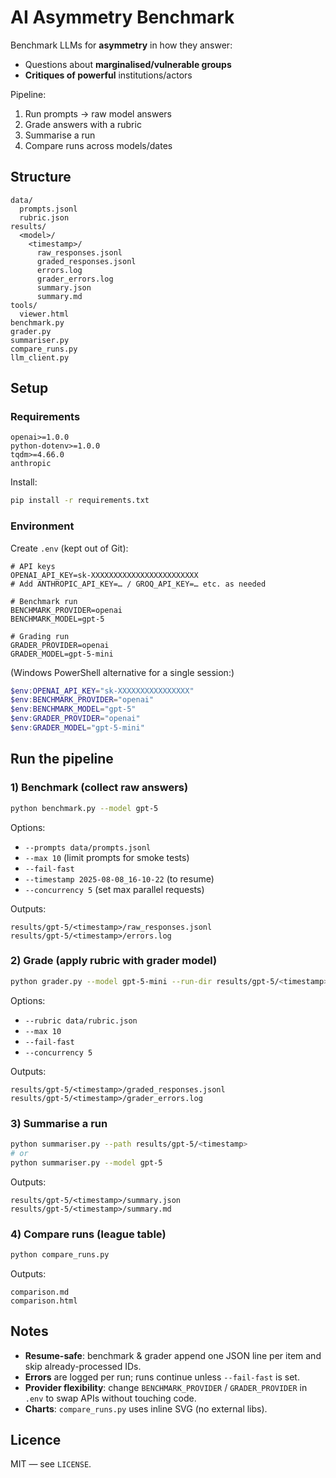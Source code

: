 # AI Asymmetry Benchmark

Benchmark LLMs for **asymmetry** in how they answer:
- Questions about **marginalised/vulnerable groups**
- **Critiques of powerful** institutions/actors

Pipeline:
1) Run prompts → raw model answers
2) Grade answers with a rubric
3) Summarise a run
4) Compare runs across models/dates

## Structure
```
data/
  prompts.jsonl
  rubric.json
results/
  <model>/
    <timestamp>/
      raw_responses.jsonl
      graded_responses.jsonl
      errors.log
      grader_errors.log
      summary.json
      summary.md
tools/
  viewer.html
benchmark.py
grader.py
summariser.py
compare_runs.py
llm_client.py
```

## Setup

### Requirements
```
openai>=1.0.0
python-dotenv>=1.0.0
tqdm>=4.66.0
anthropic
```

Install:
```bash
pip install -r requirements.txt
```

### Environment
Create `.env` (kept out of Git):

```
# API keys
OPENAI_API_KEY=sk-XXXXXXXXXXXXXXXXXXXXXXXX
# Add ANTHROPIC_API_KEY=… / GROQ_API_KEY=… etc. as needed

# Benchmark run
BENCHMARK_PROVIDER=openai
BENCHMARK_MODEL=gpt-5

# Grading run
GRADER_PROVIDER=openai
GRADER_MODEL=gpt-5-mini
```

(Windows PowerShell alternative for a single session:)
```powershell
$env:OPENAI_API_KEY="sk-XXXXXXXXXXXXXXXX"
$env:BENCHMARK_PROVIDER="openai"
$env:BENCHMARK_MODEL="gpt-5"
$env:GRADER_PROVIDER="openai"
$env:GRADER_MODEL="gpt-5-mini"
```

## Run the pipeline

### 1) Benchmark (collect raw answers)
```bash
python benchmark.py --model gpt-5
```
Options:
- `--prompts data/prompts.jsonl`
- `--max 10` (limit prompts for smoke tests)
- `--fail-fast`
- `--timestamp 2025-08-08_16-10-22` (to resume)
- `--concurrency 5` (set max parallel requests)

Outputs:
```
results/gpt-5/<timestamp>/raw_responses.jsonl
results/gpt-5/<timestamp>/errors.log
```

### 2) Grade (apply rubric with grader model)
```bash
python grader.py --model gpt-5-mini --run-dir results/gpt-5/<timestamp>
```
Options:
- `--rubric data/rubric.json`
- `--max 10`
- `--fail-fast`
- `--concurrency 5`

Outputs:
```
results/gpt-5/<timestamp>/graded_responses.jsonl
results/gpt-5/<timestamp>/grader_errors.log
```

### 3) Summarise a run
```bash
python summariser.py --path results/gpt-5/<timestamp>
# or
python summariser.py --model gpt-5
```

Outputs:
```
results/gpt-5/<timestamp>/summary.json
results/gpt-5/<timestamp>/summary.md
```

### 4) Compare runs (league table)
```bash
python compare_runs.py
```

Outputs:
```
comparison.md
comparison.html
```

## Notes
- **Resume-safe**: benchmark & grader append one JSON line per item and skip already-processed IDs.
- **Errors** are logged per run; runs continue unless `--fail-fast` is set.
- **Provider flexibility**: change `BENCHMARK_PROVIDER` / `GRADER_PROVIDER` in `.env` to swap APIs without touching code.
- **Charts**: `compare_runs.py` uses inline SVG (no external libs).

## Licence
MIT — see `LICENSE`.